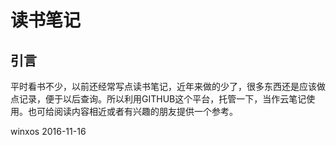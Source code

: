 # 读书笔记

## 引言

平时看书不少，以前还经常写点读书笔记，近年来做的少了，很多东西还是应该做点记录，便于以后查询。所以利用GITHUB这个平台，托管一下，当作云笔记使用。也可给阅读内容相近或者有兴趣的朋友提供一个参考。

winxos 2016-11-16


